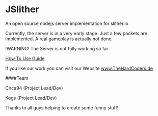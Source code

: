# JSlither
An open source nodejs server implementation for slither.io

Currently, the server is in a very early stage. Just a few packets are implemented. A real gameplay is actually not done.

!WARNING! The Server is not fully working so far 

[How To Use Guide](https://github.com/circa94/JSlither/blob/master/HowToUse.md)

If you like our work you can visit our Website www.TheHardCoders.de

####Team

Circa94 (Project Lead/Dev)

Kogs (Project Lead/Dev)

Thanks to all guys helping to create some funny stuff!
